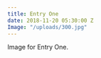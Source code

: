 ```yaml
---
title: Entry One
date: 2018-11-20 05:30:00 Z
Image: "/uploads/300.jpg"
---
```


Image for Entry One.